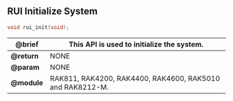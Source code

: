 ## RUI Initialize System

```c
void rui_init(void);
```

| **@brief**  | This API is used to initialize the system.                |
| ----------- | --------------------------------------------------------- |
| **@return** | NONE                                                      |
| **@param**  | NONE                                                      |
| **@module** | RAK811, RAK4200, RAK4400, RAK4600, RAK5010 and RAK8212-M. |
